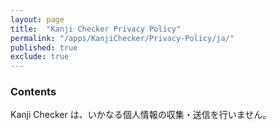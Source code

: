 ```yaml
---
layout: page
title:  "Kanji Checker Privacy Policy"
permalink: "/apps/KanjiChecker/Privacy-Policy/ja/"
published: true
exclude: true
---
```


### Contents

Kanji Checker は、いかなる個人情報の収集・送信を行いません。

